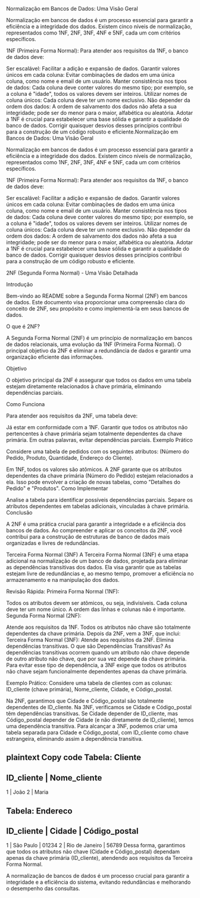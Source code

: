 Normalização em Bancos de Dados: Uma Visão Geral

Normalização em bancos de dados é um processo essencial para garantir a eficiência e a integridade dos dados. Existem cinco níveis de normalização, representados como 1NF, 2NF, 3NF, 4NF e 5NF, cada um com critérios específicos.

1NF (Primeira Forma Normal):
Para atender aos requisitos da 1NF, o banco de dados deve:

Ser escalável: Facilitar a adição e expansão de dados.
Garantir valores únicos em cada coluna: Evitar combinações de dados em uma única coluna, como nome e email de um usuário.
Manter consistência nos tipos de dados: Cada coluna deve conter valores do mesmo tipo; por exemplo, se a coluna é "idade", todos os valores devem ser inteiros.
Utilizar nomes de coluna únicos: Cada coluna deve ter um nome exclusivo.
Não depender da ordem dos dados: A ordem de salvamento dos dados não afeta a sua integridade; pode ser do menor para o maior, alfabética ou aleatória.
Adotar a 1NF é crucial para estabelecer uma base sólida e garantir a qualidade do banco de dados. Corrigir quaisquer desvios desses princípios contribui para a construção de um código robusto e eficiente.Normalização em Bancos de Dados: Uma Visão Geral

Normalização em bancos de dados é um processo essencial para garantir a eficiência e a integridade dos dados. Existem cinco níveis de normalização, representados como 1NF, 2NF, 3NF, 4NF e 5NF, cada um com critérios específicos.

1NF (Primeira Forma Normal):
Para atender aos requisitos da 1NF, o banco de dados deve:

Ser escalável: Facilitar a adição e expansão de dados.
Garantir valores únicos em cada coluna: Evitar combinações de dados em uma única coluna, como nome e email de um usuário.
Manter consistência nos tipos de dados: Cada coluna deve conter valores do mesmo tipo; por exemplo, se a coluna é "idade", todos os valores devem ser inteiros.
Utilizar nomes de coluna únicos: Cada coluna deve ter um nome exclusivo.
Não depender da ordem dos dados: A ordem de salvamento dos dados não afeta a sua integridade; pode ser do menor para o maior, alfabética ou aleatória.
Adotar a 1NF é crucial para estabelecer uma base sólida e garantir a qualidade do banco de dados. Corrigir quaisquer desvios desses princípios contribui para a construção de um código robusto e eficiente.


2NF (Segunda Forma Normal) - Uma Visão Detalhada

Introdução

Bem-vindo ao README sobre a Segunda Forma Normal (2NF) em bancos de dados. Este documento visa proporcionar uma compreensão clara do conceito de 2NF, seu propósito e como implementá-la em seus bancos de dados.

O que é 2NF?

A Segunda Forma Normal (2NF) é um princípio de normalização em bancos de dados relacionais, uma evolução da 1NF (Primeira Forma Normal). O principal objetivo da 2NF é eliminar a redundância de dados e garantir uma organização eficiente das informações.

Objetivo

O objetivo principal da 2NF é assegurar que todos os dados em uma tabela estejam diretamente relacionados à chave primária, eliminando dependências parciais.

Como Funciona

Para atender aos requisitos da 2NF, uma tabela deve:

Já estar em conformidade com a 1NF.
Garantir que todos os atributos não pertencentes à chave primária sejam totalmente dependentes da chave primária. Em outras palavras, evitar dependências parciais.
Exemplo Prático

Considere uma tabela de pedidos com os seguintes atributos: (Número do Pedido, Produto, Quantidade, Endereço do Cliente).

Em 1NF, todos os valores são atômicos.
A 2NF garante que os atributos dependentes da chave primária (Número do Pedido) estejam relacionados a ela. Isso pode envolver a criação de novas tabelas, como "Detalhes do Pedido" e "Produtos".
Como Implementar

Analise a tabela para identificar possíveis dependências parciais.
Separe os atributos dependentes em tabelas adicionais, vinculadas à chave primária.
Conclusão

A 2NF é uma prática crucial para garantir a integridade e a eficiência dos bancos de dados. Ao compreender e aplicar os conceitos da 2NF, você contribui para a construção de estruturas de banco de dados mais organizadas e livres de redundâncias.

 


Terceira Forma Normal (3NF)
A Terceira Forma Normal (3NF) é uma etapa adicional na normalização de um banco de dados, projetada para eliminar as dependências transitivas dos dados. Ela visa garantir que as tabelas estejam livre de redundâncias e, ao mesmo tempo, promover a eficiência no armazenamento e na manipulação dos dados.

Revisão Rápida:
Primeira Forma Normal (1NF):

Todos os atributos devem ser atômicos, ou seja, indivisíveis.
Cada coluna deve ter um nome único.
A ordem das linhas e colunas não é importante.
Segunda Forma Normal (2NF):

Atende aos requisitos da 1NF.
Todos os atributos não chave são totalmente dependentes da chave primária.
Depois da 2NF, vem a 3NF, que inclui:
Terceira Forma Normal (3NF):
Atende aos requisitos da 2NF.
Elimina dependências transitivas.
O que são Dependências Transitivas?
As dependências transitivas ocorrem quando um atributo não chave depende de outro atributo não chave, que por sua vez depende da chave primária. Para evitar esse tipo de dependência, a 3NF exige que todos os atributos não chave sejam funcionalmente dependentes apenas da chave primária.

Exemplo Prático:
Considere uma tabela de clientes com as colunas: ID_cliente (chave primária), Nome_cliente, Cidade, e Código_postal.

Na 2NF, garantimos que Cidade e Código_postal são totalmente dependentes de ID_cliente.
Na 3NF, verificamos se Cidade e Código_postal têm dependências transitivas. Se Cidade depender de ID_cliente, mas Código_postal depender de Cidade (e não diretamente de ID_cliente), temos uma dependência transitiva.
Para alcançar a 3NF, podemos criar uma tabela separada para Cidade e Código_postal, com ID_cliente como chave estrangeira, eliminando assim a dependência transitiva.

plaintext
Copy code
Tabela: Cliente
---------------------
ID_cliente | Nome_cliente
---------------------
1          | João
2          | Maria

Tabela: Endereco
-----------------------------
ID_cliente | Cidade | Código_postal
-----------------------------
1          | São Paulo | 01234
2          | Rio de Janeiro | 56789
Dessa forma, garantimos que todos os atributos não chave (Cidade e Código_postal) dependam apenas da chave primária (ID_cliente), atendendo aos requisitos da Terceira Forma Normal.

A normalização de bancos de dados é um processo crucial para garantir a integridade e a eficiência do sistema, evitando redundâncias e melhorando o desempenho das consultas.







